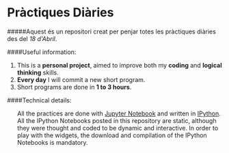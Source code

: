# Pràctiques Diàries

#####Aquest és un repositori creat per penjar totes les pràctiques diàries des del <em>18 d'Abril</em>. 
<br>

####Useful information:
<ol>
<li>This is a <b>personal project</b>, aimed to improve both my <b>coding</b> and <b>logical thinking</b> skills.</li>
<li><b>Every day</b> I will commit a new short program.</li>
<li>Short programs are done in <b>1 to 3 hours</b>.</li>
</ol>

####Technical details:
<ol>
All the practices are done with <a href="http://www.jupyter.org">Jupyter Notebook</a> and written in <a href="http://www.ipython.org">IPython</a>. All the IPython Notebooks posted in this repository are static, although they were thought and coded to be dynamic and interactive. In order to play with the widgets, the download and compilation of the IPython Notebooks is mandatory.
</ol>
